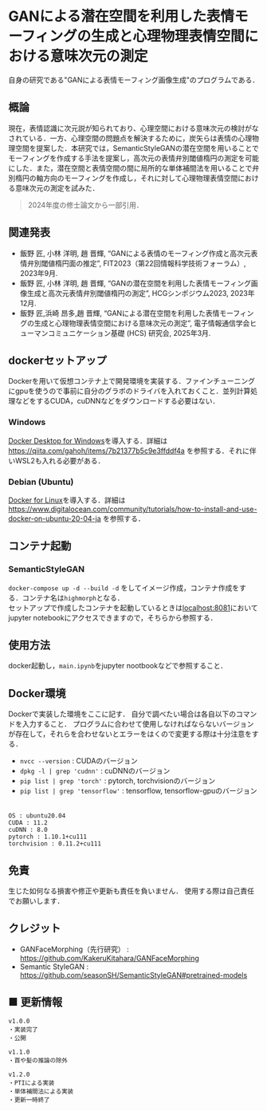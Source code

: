 # GANによる潜在空間を利用した表情モーフィングの生成と心理物理表情空間における意味次元の測定
自身の研究である"GANによる表情モーフィング画像生成"のプログラムである．

## 概論
現在，表情認識に次元説が知られており、心理空間における意味次元の検討がなされている．一方、心理空間の問題点を解決するために，炭矢らは表情の心理物理空間を提案した．本研究では，SemanticStyleGANの潜在空間を用いることでモーフィングを作成する手法を提案し，高次元の表情弁別閾値楕円の測定を可能にした．また，潜在空間と表情空間の間に局所的な単体補間法を用いることで弁別楕円の軸方向のモーフィングを作成し，それに対して心理物理表情空間における意味次元の測定を試みた．
> 2024年度の修士論文から一部引用．

## 関連発表
- 飯野 匠, 小林 洋明, 趙 晋輝, “GANによる表情のモーフィング作成と高次元表情弁別閾値楕円面の推定”, FIT2023（第22回情報科学技術フォーラム）, 2023年9月.
- 飯野 匠, 小林 洋明, 趙 晋輝, “GANの潜在空間を利用した表情モーフィング画像生成と高次元表情弁別閾値楕円の測定”, HCGシンポジウム2023, 2023年12月.
- 飯野 匠,浜崎 昂多,趙 晋輝, “GANによる潜在空間を利用した表情モーフィングの生成と心理物理表情空間における意味次元の測定”, 電子情報通信学会ヒューマンコミュニケーション基礎 (HCS) 研究会, 2025年3月.

## dockerセットアップ
Dockerを用いて仮想コンテナ上で開発環境を実装する．ファインチューニングにgpuを使うので事前に自分のグラボのドライバを入れておくこと．並列計算処理などをするCUDA，cuDNNなどをダウンロードする必要はない．

### Windows
[Docker Desktop for Windows](https://docs.docker.jp/desktop/install/windows-install.html)を導入する．詳細は https://qiita.com/gahoh/items/7b21377b5c9e3ffddf4a を参照する．それに伴いWSL2も入れる必要がある．

### Debian (Ubuntu)
[Docker for Linux](https://docs.docker.jp/linux/index.html)を導入する．詳細は https://www.digitalocean.com/community/tutorials/how-to-install-and-use-docker-on-ubuntu-20-04-ja を参照する．

## コンテナ起動
### SemanticStyleGAN
`docker-compose up -d --build -d` をしてイメージ作成，コンテナ作成をする．コンテナ名は`highmorph`となる． \
セットアップで作成したコンテナを起動しているときは[localhost:8081](http://localhost:8080)においてjupyter notebookにアクセスできますので，そちらから参照する．


## 使用方法
  docker起動し，`main.ipynb`をjupyter nootbookなどで参照すること．

## Docker環境
Dockerで実装した環境をここに記す．
自分で調べたい場合は各自以下のコマンドを入力すること．
プログラムに合わせて使用しなければならないバージョンが存在して，それらを合わせないとエラーをはくので変更する際は十分注意をする．
- `nvcc --version` : CUDAのバージョン
- `dpkg -l | grep 'cudnn'` : cuDNNのバージョン
- `pip list | grep 'torch'` : pytorch, torchvisionのバージョン
- `pip list | grep 'tensorflow'` : tensorflow, tensorflow-gpuのバージョン
　
```
OS : ubuntu20.04
CUDA : 11.2
cuDNN : 8.0
pytorch : 1.10.1+cu111
torchvision : 0.11.2+cu111
```

## 免責
生じた如何なる損害や修正や更新も責任を負いません． 使用する際は自己責任でお願いします．

## クレジット
- GANFaceMorphing（先行研究） : https://github.com/KakeruKitahara/GANFaceMorphing
- Semantic StyleGAN : https://github.com/seasonSH/SemanticStyleGAN#pretrained-models

## ■ 更新情報

```
v1.0.0
・実装完了
・公開

v1.1.0
・首や髪の推論の除外

v1.2.0
・PTIによる実装
・単体補間法による実装
・更新一時終了
```